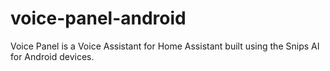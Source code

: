 # voice-panel-android
Voice Panel is a Voice Assistant for Home Assistant built using the Snips AI for Android devices.
